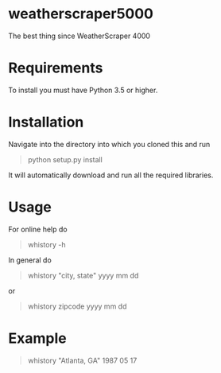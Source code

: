 # weatherscraper5000
The best thing since WeatherScraper 4000

# Requirements
To install you must have Python 3.5 or higher.

# Installation
Navigate into the directory into which you cloned this and run

> python setup.py install

It will automatically download and run all the required libraries.

# Usage

For online help do

> whistory -h

In general do

> whistory "city, state" yyyy mm dd

or

> whistory zipcode yyyy mm dd

# Example

> whistory "Atlanta, GA" 1987 05 17